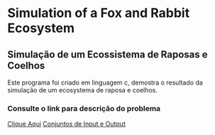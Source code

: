 # Simulation of a Fox and Rabbit Ecosystem
## Simulação de um Ecossistema de Raposas e Coelhos

 Este programa foi criado em linguagem c, demostra o resultado
 da simulação de um ecosystema de raposa e coelhos.

 ### Consulte o link para descrição do problema
  <a href="https://www.dcc.fc.up.pt/~ricroc/aulas/1617/cp/trabalhoII.html">Clique Aqui</a>
  <a href="https://www.dcc.fc.up.pt/~ricroc/aulas/1617/cp/trabalhoII_examples.zip">Conjuntos de Input e Output</a>
  
 
